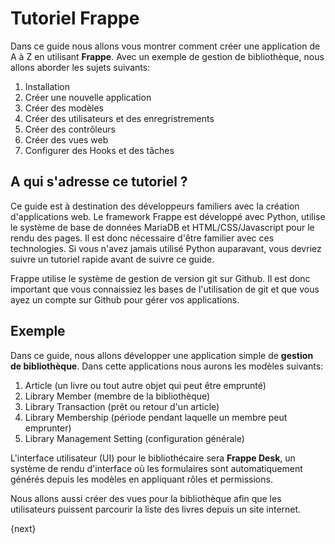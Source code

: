 <!-- base_template: frappe_io/www/frappe/frappe_base.html --><!-- add-breadcrumbs -->
# Tutoriel Frappe

Dans ce guide nous allons vous montrer comment créer une application de A à Z en utilisant **Frappe**. Avec un 
exemple de gestion de bibliothèque, nous allons aborder les sujets suivants:

1. Installation
1. Créer une nouvelle application
1. Créer des modèles
1. Créer des utilisateurs et des enregristrements
1. Créer des contrôleurs
1. Créer des vues web
1. Configurer des Hooks et des tâches

## A qui s'adresse ce tutoriel ?

Ce guide est à destination des développeurs familiers avec la création d'applications web. Le framework Frappe est développé
avec Python, utilise le système de base de données MariaDB et HTML/CSS/Javascript pour le rendu des pages. 
Il est donc nécessaire d'être familier avec ces technologies. Si vous n'avez jamais utilisé Python auparavant, vous devriez
suivre un tutoriel rapide avant de suivre ce guide.

Frappe utilise le système de gestion de version git sur Github. Il est donc important que vous connaissiez les bases de
l'utilisation de git et que vous ayez un compte sur Github pour gérer vos applications.

## Exemple

Dans ce guide, nous allons développer une application simple de **gestion de bibliothèque**. Dans cette applications nous aurons
les modèles suivants:

1. Article (un livre ou tout autre objet qui peut être emprunté)
1. Library Member (membre de la bibliothèque)
1. Library Transaction (prêt ou retour d'un article)
1. Library Membership (période pendant laquelle un membre peut emprunter)
1. Library Management Setting (configuration générale)

L'interface utilisateur (UI) pour le bibliothécaire sera **Frappe Desk**, un système de rendu d'interface où les formulaires sont
automatiquement générés depuis les modèles en appliquant rôles et permissions.

Nous allons aussi créer des vues pour la bibliothèque afin que les utilisateurs puissent parcourir la liste des livres depuis un site internet.

{next}
